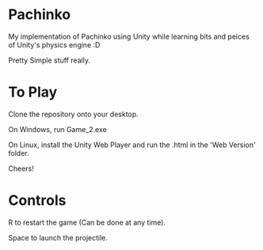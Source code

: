 # Pachinko
My implementation of Pachinko using Unity while learning bits and peices of Unity's physics engine :D

Pretty Simple stuff really.

# To Play

Clone the repository onto your desktop.

On Windows, run Game_2.exe

On Linux, install the Unity Web Player and run the .html in the 'Web Version' folder.


Cheers!


# Controls

R to restart the game (Can be done at any time).

Space to launch the projectile.
